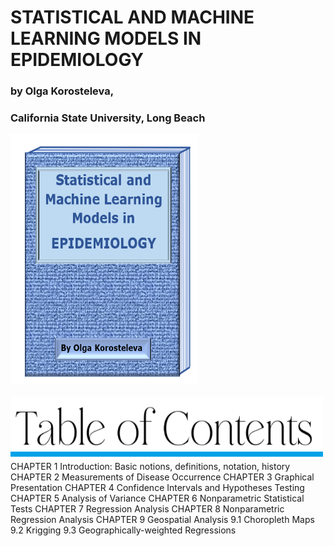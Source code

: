 <html>
 <div>
 <h1>STATISTICAL AND MACHINE LEARNING MODELS IN EPIDEMIOLOGY</h1>
  <h3>by Olga Korosteleva,</h3>
  <h3>California State University, Long Beach</h3>
 </div>
   <div>
  <img src="cover.png" style="width:300px;height:400px;"> 
  </div>
  <br>
     <img src="toc.png" style="width:500px;height:100px;"> 
 CHAPTER 1  Introduction: Basic notions, definitions, notation, history
 CHAPTER 2  Measurements of Disease Occurrence
 CHAPTER 3 Graphical Presentation
 CHAPTER 4 Confidence Intervals and Hypotheses Testing
 CHAPTER 5 Analysis of Variance
 CHAPTER 6 Nonparametric Statistical Tests
 CHAPTER 7 Regression Analysis
 CHAPTER 8 Nonparametric Regression Analysis
 CHAPTER 9 Geospatial Analysis 
 <span>9.1 Choropleth Maps</span>
 9.2 Krigging
 9.3 Geographically-weighted Regressions
 
</html>

